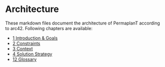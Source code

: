 # Architecture

These markdown files document the architecture of PermaplanT according to arc42.
Following chapters are available:

- [1 Introduction & Goals](./01goals.md)
- [2 Constraints](./02constraints.md)
- [3 Context](./03context.md)
- [4 Solution Strategy](./04solution.md)
- [12 Glossary](./12glossary.md)
